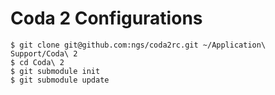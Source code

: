 # Coda 2 Configurations

    $ git clone git@github.com:ngs/coda2rc.git ~/Application\ Support/Coda\ 2
    $ cd Coda\ 2
    $ git submodule init
    $ git submodule update
